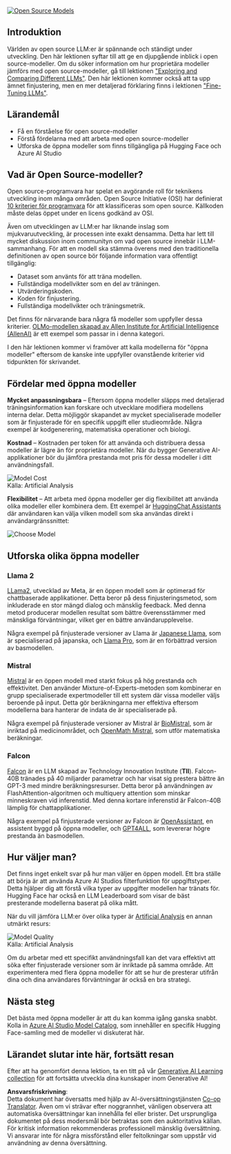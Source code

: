 <!--
CO_OP_TRANSLATOR_METADATA:
{
  "original_hash": "0bba96e53ab841d99db731892a51fab8",
  "translation_date": "2025-07-09T17:10:34+00:00",
  "source_file": "16-open-source-models/README.md",
  "language_code": "sv"
}
-->
[![Open Source Models](../../../translated_images/16-lesson-banner.6b56555e8404fda1716382db4832cecbe616ccd764de381f0af6cfd694d05f74.sv.png)](https://aka.ms/gen-ai-lesson16-gh?WT.mc_id=academic-105485-koreyst)

## Introduktion

Världen av open source LLM:er är spännande och ständigt under utveckling. Den här lektionen syftar till att ge en djupgående inblick i open source-modeller. Om du söker information om hur proprietära modeller jämförs med open source-modeller, gå till lektionen ["Exploring and Comparing Different LLMs"](../02-exploring-and-comparing-different-llms/README.md?WT.mc_id=academic-105485-koreyst). Den här lektionen kommer också att ta upp ämnet finjustering, men en mer detaljerad förklaring finns i lektionen ["Fine-Tuning LLMs"](../18-fine-tuning/README.md?WT.mc_id=academic-105485-koreyst).

## Lärandemål

- Få en förståelse för open source-modeller  
- Förstå fördelarna med att arbeta med open source-modeller  
- Utforska de öppna modeller som finns tillgängliga på Hugging Face och Azure AI Studio  

## Vad är Open Source-modeller?

Open source-programvara har spelat en avgörande roll för teknikens utveckling inom många områden. Open Source Initiative (OSI) har definierat [10 kriterier för programvara](https://web.archive.org/web/20241126001143/https://opensource.org/osd?WT.mc_id=academic-105485-koreyst) för att klassificeras som open source. Källkoden måste delas öppet under en licens godkänd av OSI.

Även om utvecklingen av LLM:er har liknande inslag som mjukvaruutveckling, är processen inte exakt densamma. Detta har lett till mycket diskussion inom communityn om vad open source innebär i LLM-sammanhang. För att en modell ska stämma överens med den traditionella definitionen av open source bör följande information vara offentligt tillgänglig:

- Dataset som använts för att träna modellen.  
- Fullständiga modellvikter som en del av träningen.  
- Utvärderingskoden.  
- Koden för finjustering.  
- Fullständiga modellvikter och träningsmetrik.  

Det finns för närvarande bara några få modeller som uppfyller dessa kriterier. [OLMo-modellen skapad av Allen Institute for Artificial Intelligence (AllenAI)](https://huggingface.co/allenai/OLMo-7B?WT.mc_id=academic-105485-koreyst) är ett exempel som passar in i denna kategori.

I den här lektionen kommer vi framöver att kalla modellerna för "öppna modeller" eftersom de kanske inte uppfyller ovanstående kriterier vid tidpunkten för skrivandet.

## Fördelar med öppna modeller

**Mycket anpassningsbara** – Eftersom öppna modeller släpps med detaljerad träningsinformation kan forskare och utvecklare modifiera modellens interna delar. Detta möjliggör skapandet av mycket specialiserade modeller som är finjusterade för en specifik uppgift eller studieområde. Några exempel är kodgenerering, matematiska operationer och biologi.

**Kostnad** – Kostnaden per token för att använda och distribuera dessa modeller är lägre än för proprietära modeller. När du bygger Generative AI-applikationer bör du jämföra prestanda mot pris för dessa modeller i ditt användningsfall.

![Model Cost](../../../translated_images/model-price.3f5a3e4d32ae00b465325159e1f4ebe7b5861e95117518c6bfc37fe842950687.sv.png)  
Källa: Artificial Analysis

**Flexibilitet** – Att arbeta med öppna modeller ger dig flexibilitet att använda olika modeller eller kombinera dem. Ett exempel är [HuggingChat Assistants](https://huggingface.co/chat?WT.mc_id=academic-105485-koreyst) där användaren kan välja vilken modell som ska användas direkt i användargränssnittet:

![Choose Model](../../../translated_images/choose-model.f095d15bbac922141591fd4fac586dc8d25e69b42abf305d441b84c238e293f2.sv.png)

## Utforska olika öppna modeller

### Llama 2

[LLama2](https://huggingface.co/meta-llama?WT.mc_id=academic-105485-koreyst), utvecklad av Meta, är en öppen modell som är optimerad för chattbaserade applikationer. Detta beror på dess finjusteringsmetod, som inkluderade en stor mängd dialog och mänsklig feedback. Med denna metod producerar modellen resultat som bättre överensstämmer med mänskliga förväntningar, vilket ger en bättre användarupplevelse.

Några exempel på finjusterade versioner av Llama är [Japanese Llama](https://huggingface.co/elyza/ELYZA-japanese-Llama-2-7b?WT.mc_id=academic-105485-koreyst), som är specialiserad på japanska, och [Llama Pro](https://huggingface.co/TencentARC/LLaMA-Pro-8B?WT.mc_id=academic-105485-koreyst), som är en förbättrad version av basmodellen.

### Mistral

[Mistral](https://huggingface.co/mistralai?WT.mc_id=academic-105485-koreyst) är en öppen modell med starkt fokus på hög prestanda och effektivitet. Den använder Mixture-of-Experts-metoden som kombinerar en grupp specialiserade expertmodeller till ett system där vissa modeller väljs beroende på input. Detta gör beräkningarna mer effektiva eftersom modellerna bara hanterar de indata de är specialiserade på.

Några exempel på finjusterade versioner av Mistral är [BioMistral](https://huggingface.co/BioMistral/BioMistral-7B?text=Mon+nom+est+Thomas+et+mon+principal?WT.mc_id=academic-105485-koreyst), som är inriktad på medicinområdet, och [OpenMath Mistral](https://huggingface.co/nvidia/OpenMath-Mistral-7B-v0.1-hf?WT.mc_id=academic-105485-koreyst), som utför matematiska beräkningar.

### Falcon

[Falcon](https://huggingface.co/tiiuae?WT.mc_id=academic-105485-koreyst) är en LLM skapad av Technology Innovation Institute (**TII**). Falcon-40B tränades på 40 miljarder parametrar och har visat sig prestera bättre än GPT-3 med mindre beräkningsresurser. Detta beror på användningen av FlashAttention-algoritmen och multiquery attention som minskar minneskraven vid inferenstid. Med denna kortare inferenstid är Falcon-40B lämplig för chattapplikationer.

Några exempel på finjusterade versioner av Falcon är [OpenAssistant](https://huggingface.co/OpenAssistant/falcon-40b-sft-top1-560?WT.mc_id=academic-105485-koreyst), en assistent byggd på öppna modeller, och [GPT4ALL](https://huggingface.co/nomic-ai/gpt4all-falcon?WT.mc_id=academic-105485-koreyst), som levererar högre prestanda än basmodellen.

## Hur väljer man?

Det finns inget enkelt svar på hur man väljer en öppen modell. Ett bra ställe att börja är att använda Azure AI Studios filterfunktion för uppgiftstyper. Detta hjälper dig att förstå vilka typer av uppgifter modellen har tränats för. Hugging Face har också en LLM Leaderboard som visar de bäst presterande modellerna baserat på olika mått.

När du vill jämföra LLM:er över olika typer är [Artificial Analysis](https://artificialanalysis.ai/?WT.mc_id=academic-105485-koreyst) en annan utmärkt resurs:

![Model Quality](../../../translated_images/model-quality.aaae1c22e00f7ee1cd9dc186c611ac6ca6627eabd19e5364dce9e216d25ae8a5.sv.png)  
Källa: Artificial Analysis

Om du arbetar med ett specifikt användningsfall kan det vara effektivt att söka efter finjusterade versioner som är inriktade på samma område. Att experimentera med flera öppna modeller för att se hur de presterar utifrån dina och dina användares förväntningar är också en bra strategi.

## Nästa steg

Det bästa med öppna modeller är att du kan komma igång ganska snabbt. Kolla in [Azure AI Studio Model Catalog](https://ai.azure.com?WT.mc_id=academic-105485-koreyst), som innehåller en specifik Hugging Face-samling med de modeller vi diskuterat här.

## Lärandet slutar inte här, fortsätt resan

Efter att ha genomfört denna lektion, ta en titt på vår [Generative AI Learning collection](https://aka.ms/genai-collection?WT.mc_id=academic-105485-koreyst) för att fortsätta utveckla dina kunskaper inom Generative AI!

**Ansvarsfriskrivning**:  
Detta dokument har översatts med hjälp av AI-översättningstjänsten [Co-op Translator](https://github.com/Azure/co-op-translator). Även om vi strävar efter noggrannhet, vänligen observera att automatiska översättningar kan innehålla fel eller brister. Det ursprungliga dokumentet på dess modersmål bör betraktas som den auktoritativa källan. För kritisk information rekommenderas professionell mänsklig översättning. Vi ansvarar inte för några missförstånd eller feltolkningar som uppstår vid användning av denna översättning.